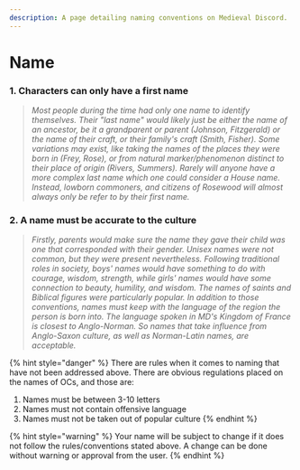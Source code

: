 ```yaml
---
description: A page detailing naming conventions on Medieval Discord.
---
```


# Name

### 1. **Characters can only have a first name**

> _Most people during the time had only one name to identify themselves. Their "last name" would likely just be either the name of an ancestor, be it a grandparent or parent \(Johnson, Fitzgerald\) or the name of their craft, or their family's craft \(Smith, Fisher\). Some variations may exist, like taking the names of the places they were born in \(Frey, Rose\), or from natural marker/phenomenon distinct to their place of origin \(Rivers, Summers\). Rarely will anyone have a more complex last name which one could consider a House name. Instead, lowborn commoners, and citizens of Rosewood will almost always only be refer to by their first name._

### 2. A name must be accurate to the culture

> _Firstly, parents would make sure the name they gave their child was one that corresponded with their gender. Unisex names were not common, but they were present nevertheless. Following traditional roles in society, boys' names would have something to do with courage, wisdom, strength, while girls' names would have some connection to beauty, humility, and wisdom. The names of saints and Biblical figures were particularly popular. In addition to those conventions, names must keep with the language of the region the person is born into. The language spoken in MD's Kingdom of France is closest to Anglo-Norman. So names that take influence from Anglo-Saxon culture, as well as Norman-Latin names, are acceptable._

{% hint style="danger" %}
There are rules when it comes to naming that have not been addressed above. There are obvious regulations placed on the names of OCs, and those are:  
  
1. Names must be between 3-10 letters  
2. Names must not contain offensive language  
3. Names must not be taken out of popular culture
{% endhint %}

{% hint style="warning" %}
Your name will be subject to change if it does not follow the rules/conventions stated above. A change can be done without warning or approval from the user.
{% endhint %}


